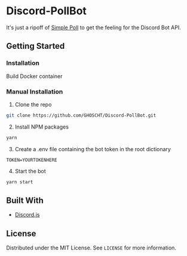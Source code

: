 # Discord-PollBot

It's just a ripoff of [Simple Poll](https://top.gg/bot/simplepoll) to get the feeling for the Discord Bot API.

## Getting Started

### Installation

Build Docker container

### Manual Installation

1.  Clone the repo

```sh
git clone https://github.com/GHOSCHT/Discord-PollBot.git
```

2.  Install NPM packages

```sh
yarn
```

3. Create a .env file containing the bot token in the root dictionary

```
TOKEN=YOURTOKENHERE
```

4. Start the bot

```sh
yarn start
```

## Built With

-   [Discord.js](https://discord.js.org/)

## License

Distributed under the MIT License. See `LICENSE` for more information.
